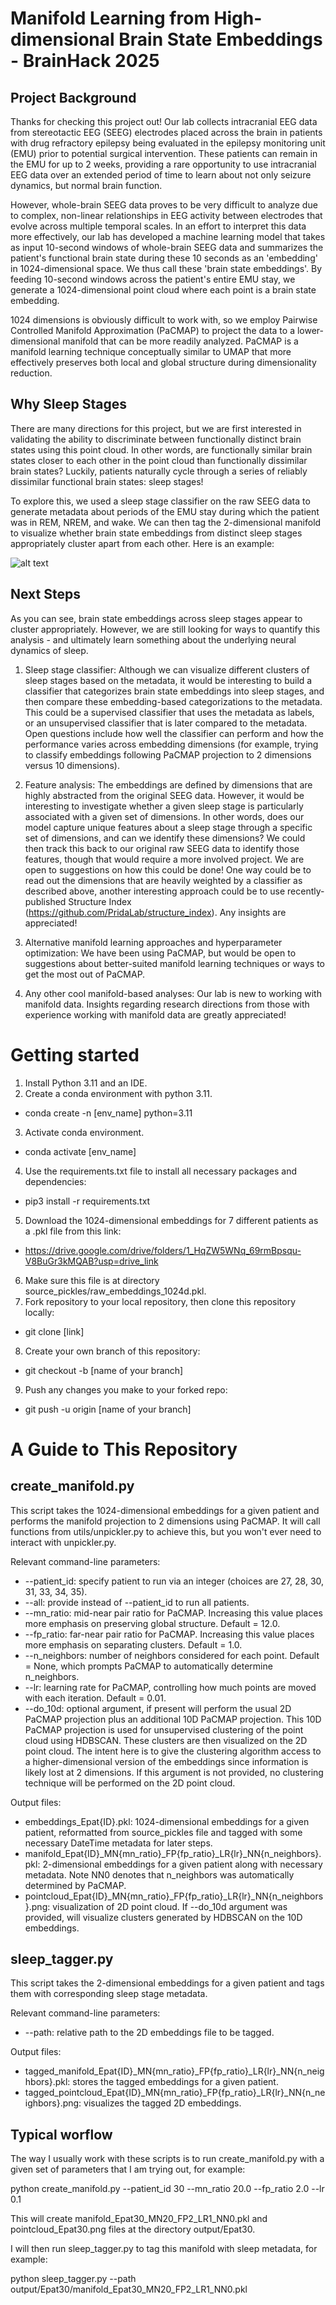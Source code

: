 # Manifold Learning from High-dimensional Brain State Embeddings - BrainHack 2025

## Project Background

Thanks for checking this project out! Our lab collects intracranial EEG data from stereotactic EEG (SEEG) electrodes placed across the brain in patients with drug refractory epilepsy being evaluated in the epilepsy monitoring unit (EMU) prior to potential surgical intervention. These patients can remain in the EMU for up to 2 weeks, providing a rare opportunity to use intracranial EEG data over an extended period of time to learn about not only seizure dynamics, but normal brain function.

However, whole-brain SEEG data proves to be very difficult to analyze due to complex, non-linear relationships in EEG activity between electrodes that evolve across multiple temporal scales. In an effort to interpret this data more effectively, our lab has developed a machine learning model that takes as input 10-second windows of whole-brain SEEG data and summarizes the patient's functional brain state during these 10 seconds as an 'embedding' in 1024-dimensional space. We thus call these 'brain state embeddings'. By feeding 10-second windows across the patient's entire EMU stay, we generate a 1024-dimensional point cloud where each point is a brain state embedding.

1024 dimensions is obviously difficult to work with, so we employ Pairwise Controlled Manifold Approximation (PaCMAP) to project the data to a lower-dimensional manifold that can be more readily analyzed. PaCMAP is a manifold learning technique conceptually similar to UMAP that more effectively preserves both local and global structure during dimensionality reduction.

## Why Sleep Stages

There are many directions for this project, but we are first interested in validating the ability to discriminate between functionally distinct brain states using this point cloud. In other words, are functionally similar brain states closer to each other in the point cloud than functionally dissimilar brain states? Luckily, patients naturally cycle through a series of reliably dissimilar functional brain states: sleep stages!

To explore this, we used a sleep stage classifier on the raw SEEG data to generate metadata about periods of the EMU stay during which the patient was in REM, NREM, and wake. We can then tag the 2-dimensional manifold to visualize whether brain state embeddings from distinct sleep stages appropriately cluster apart from each other. Here is an example:

![alt text](image.png)

## Next Steps

As you can see, brain state embeddings across sleep stages appear to cluster appropriately. However, we are still looking for ways to quantify this analysis - and ultimately learn something about the underlying neural dynamics of sleep. 

1. Sleep stage classifier:
Although we can visualize different clusters of sleep stages based on the metadata, it would be interesting to build a classifier that categorizes brain state embeddings into sleep stages, and then compare these embedding-based categorizations to the metadata. This could be a supervised classifier that uses the metadata as labels, or an unsupervised classifier that is later compared to the metadata. Open questions include how well the classifier can perform and how the performance varies across embedding dimensions (for example, trying to classify embeddings following PaCMAP projection to 2 dimensions versus 10 dimensions).

2. Feature analysis:
The embeddings are defined by dimensions that are highly abstracted from the original SEEG data. However, it would be interesting to investigate whether a given sleep stage is particularly associated with a given set of dimensions. In other words, does our model capture unique features about a sleep stage through a specific set of dimensions, and can we identify these dimensions? We could then track this back to our original raw SEEG data to identify those features, though that would require a more involved project.
We are open to suggestions on how this could be done! One way could be to read out the dimensions that are heavily weighted by a classifier as described above, another interesting approach could be to use recently-published Structure Index (https://github.com/PridaLab/structure_index). Any insights are appreciated!

3. Alternative manifold learning approaches and hyperparameter optimization:
We have been using PaCMAP, but would be open to suggestions about better-suited manifold learning techniques or ways to get the most out of PaCMAP. 

4. Any other cool manifold-based analyses:
Our lab is new to working with manifold data. Insights regarding research directions from those with experience working with manifold data are greatly appreciated!


# Getting started

1) Install Python 3.11 and an IDE.
2) Create a conda environment with python 3.11.
- conda create -n [env_name] python=3.11
3) Activate conda environment.
- conda activate [env_name]
4) Use the requirements.txt file to install all necessary packages and dependencies:
- pip3 install -r requirements.txt
5) Download the 1024-dimensional embeddings for 7 different patients as a .pkl file from this link:
- https://drive.google.com/drive/folders/1_HqZW5WNq_69rmBpsqu-V8BuGr3kMQAB?usp=drive_link
6) Make sure this file is at directory source_pickles/raw_embeddings_1024d.pkl.
7) Fork repository to your local repository, then clone this repository locally:
- git clone [link]
8) Create your own branch of this repository:
- git checkout -b [name of your branch]
9) Push any changes you make to your forked repo:
- git push -u origin [name of your branch]


# A Guide to This Repository

## create_manifold.py

This script takes the 1024-dimensional embeddings for a given patient and performs the manifold projection to 2 dimensions using PaCMAP. It will call functions from utils/unpickler.py to achieve this, but you won't ever need to interact with unpickler.py. 

Relevant command-line parameters:
- --patient_id: specify patient to run via an integer (choices are 27, 28, 30, 31, 33, 34, 35).
- --all: provide instead of --patient_id to run all patients.
- --mn_ratio: mid-near pair ratio for PaCMAP. Increasing this value places more emphasis on preserving global structure. Default = 12.0.
- --fp_ratio: far-near pair ratio for PaCMAP. Increasing this value places more emphasis on separating clusters. Default = 1.0.
- --n_neighbors: number of neighbors considered for each point. Default = None, which prompts PaCMAP to automatically determine n_neighbors.
- --lr: learning rate for PaCMAP, controlling how much points are moved with each iteration. Default = 0.01.
- --do_10d: optional argument, if present will perform the usual 2D PaCMAP projection plus an additional 10D PaCMAP projection. This 10D PaCMAP projection is used for unsupervised clustering of the point cloud using HDBSCAN. These clusters are then visualized on the 2D point cloud. The intent here is to give the clustering algorithm access to a higher-dimensional version of the embeddings since information is likely lost at 2 dimensions. If this argument is not provided, no clustering technique will be performed on the 2D point cloud.


Output files:
- embeddings_Epat{ID}.pkl: 1024-dimensional embeddings for a given patient, reformatted from source_pickles file and tagged with some necessary DateTime metadata for later steps.
- manifold_Epat{ID}_MN{mn_ratio}_FP{fp_ratio}_LR{lr}_NN{n_neighbors}.pkl: 2-dimensional embeddings for a given patient along with necessary metadata. Note NN0 denotes that n_neighbors was automatically determined by PaCMAP.
- pointcloud_Epat{ID}_MN{mn_ratio}_FP{fp_ratio}_LR{lr}_NN{n_neighbors}.png: visualization of 2D point cloud. If --do_10d argument was provided, will visualize clusters generated by HDBSCAN on the 10D embeddings.

## sleep_tagger.py

This script takes the 2-dimensional embeddings for a given patient and tags them with corresponding sleep stage metadata.

Relevant command-line parameters:
- --path: relative path to the 2D embeddings file to be tagged.

Output files:
- tagged_manifold_Epat{ID}_MN{mn_ratio}_FP{fp_ratio}_LR{lr}_NN{n_neighbors}.pkl: stores the tagged embeddings for a given patient.
- tagged_pointcloud_Epat{ID}_MN{mn_ratio}_FP{fp_ratio}_LR{lr}_NN{n_neighbors}.png: visualizes the tagged 2D embeddings.


## Typical worflow

The way I usually work with these scripts is to run create_manifold.py with a given set of parameters that I am trying out, for example:

python create_manifold.py --patient_id 30  --mn_ratio 20.0  --fp_ratio 2.0  --lr 0.1

This will create manifold_Epat30_MN20_FP2_LR1_NN0.pkl and pointcloud_Epat30.png files at the directory output/Epat30.

I will then run sleep_tagger.py to tag this manifold with sleep metadata, for example:

python sleep_tagger.py --path output/Epat30/manifold_Epat30_MN20_FP2_LR1_NN0.pkl

